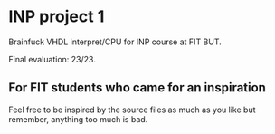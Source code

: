 # INP project 1
Brainfuck VHDL interpret/CPU for INP course at FIT BUT.

Final evaluation: 23/23.

## For FIT students who came for an inspiration
Feel free to be inspired by the source files as much as you like but remember, anything too much is bad.

